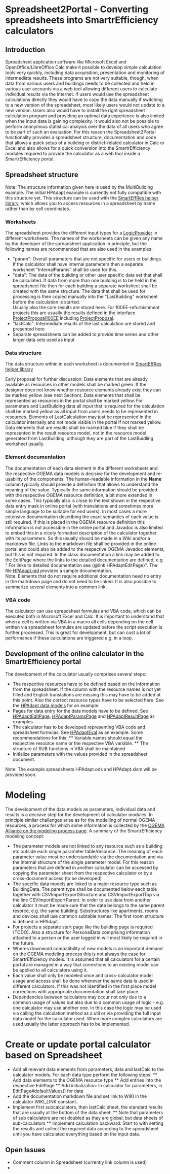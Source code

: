# Spreadsheet2Portal - Converting spreadsheets into SmartrEfficiency calculators

## Introduction
Spreadsheet application software like Microsoft Excel and OpenOffice/LibreOffice Calc make it possible to develop simple calculation tools very quickly, including data acquisition, presentation and monitoring of intermediate results. These programs are not very suitable, though, when data from various users and buildings needs to be collected and held in various user accounts via a web tool allowing different users to calculate individual results via the internet. If users would use the spreadsheet calculations directly they would have to copy the data manually if switching to a new version of the spreadsheet, most likely users would not update to a new version. Users also would have to install the right spreadsheet calculation program and providing an optimal data experience is also limited when the input data is gaining complexity. It would also not be possible to perform anonymous statistical analysis over the data of all users who agree to be part of such an evaluation. For this reason the Spreadsheet2Portal functionality provides a spreadsheet structure, documentation and code that allows a quick setup of a building or district-related calculator in Calc or Excel and also allows for a quick conversion into the SmartrEfficiency modules required to provide the calculator as a web tool inside a SmartrEfficiency portal.

## Spreadsheet structure
Note: The structure information given here is used by the MultiBuilding example. The initial HPAdapt example is currently not fully compatible with this structure yet. This structure can be used with the [SmartEffRes helper library](https://gitlab.com/jakobbbb/hpadapt-draftcalc/blob/master/lib/README.md), which allows you to access resources in a spreadsheet by name rather than by cell coordinates.

### Worksheets
The spreadsheet provides the different input types for a [LogicProvider](https://github.com/smartrplace/smartr-efficiency/blob/master/smartr-efficiency-util/src/main/java/org/smartrplace/smarteff/util/LogicProviderBase.java) in different worksheets. The names of the worksheets can be given any name by the developer of the spreadsheet application in principle, but the following names are recommended that are also used in the examples:
* "param": Overall parameters that are not specific for users or buildings. If the calculator shall have internal parameters then a separate worksheet "InternalParams" shall be used for this.
* "data": The data of the building or other user specific data set that shall be calculated. If data from more than one building is to be held in the spreadsheet file then for each building a separate worksheet shall be created with the same structure. The data that shall be used for processing is then copied manually into the "LastBuilding" worksheet before the calculation is started.<br>
Usually also the core results are stored here. For 100EE-refurbishment projects this are usually the results defined in the interface [ProjectProposal100EE](https://github.com/smartrplace/smartr-efficiency/blob/master/smartr-domain-extension-api/src/main/java/org/smartrplace/extensionservice/proposal/ProjectProposal100EE.java) including [ProjectProposal](https://github.com/smartrplace/smartr-efficiency/blob/master/smartr-domain-extension-api/src/main/java/org/smartrplace/extensionservice/proposal/ProjectProposal.java).
* "lastCalc": Intermediate results of the last calculation are stored and presented here
* Separate spreadsheets can be added to provide time series and other larger data sets used as input

### Data structure
The data structure within in each worksheet is documented in [SmartEffRes helper library](https://gitlab.com/jakobbbb/hpadapt-draftcalc/blob/master/lib/README.md#table-format)

Early proposal for further discussion: Data elements that are already available as resources in other models shall be marked green. If the designer does not
know whether resource elements already exist they can be marked yellow (see next Section). Data elements that shall be represented as resources in the portal shall be marked yellow. For parameters and LastBuilding data all input that is required for the calculation shall be marked yellow as all input from users needs
to be represented in resources. Elements of LastCalculation may just be represented in the calculator internally and not mode visible in the portal if not marked yellow. Data elements that are results shall be marked blue if they shall be represented in the result resource model, not in the resource model generated from LastBuilding, although they are part of the LastBuidling worksheet usually.<br>

### Element documentation
The documentation of each data element in the different worksheets and the respective OGEMA data models is decisive for the development and re-usability of the components. The human-readable information in the **Name** column typically should provide a definition that allows to understand the meaning of the value. Typically the same information should be provided with the respective OGEMA resource definition, a bit more extended in some cases. This typically also is close to the text shown in the respective data entry mask in online portal (with translations and sometimes more simple language to be suitable for end users). In most cases a more extensive documentation describing the exact semantics of each value is still required. If this is placed in the OGEMA resource definition this information is not accessible in the online portal and Javadoc is also limited to embed this in a nicely formatted description of the calculator together with its parameters. So this usually should be made in a Wiki and/or a markdown file. Links to the markdown file shall be provided in the online portal and could also be added to the respective OGEMA Javadoc elements, but this is not required. In the class documentation a link may be added to the EditPage where the links to the detailed documentation are defined, e.g. " For links to detailed documentation see {@link HPAdaptEditPage}". The file [HPAdapt.md](https://github.com/smartrplace/smartr-efficiency/blob/master/HPAdapt.md) provides a sample documentation.<br>
Note: Elements that do not require additional documentation need no entry in the markdown page and do not need to be linked. It is also possible to summarize several elements into a common link.

### VBA code
The calculator can use spreadsheet formulas and VBA code, which can be executed both in Microsoft Excel and Calc. It is important to understand that when a cell is written via VBA in a macro all cells depending on the cell written via spreadsheet formulas are updated before the script execution is further processed. This is great for development, but can cost a lot of performance if these calculations are triggered e.g. in a loop.

## Development of the online calculator in the SmartrEfficiency portal
The development of the calculator usually comprises several steps:
* The respective resources have to be defined based on the information from the spreadsheet. If the column with the resource names is not yet filled and English translations are missing this may have to be added at this point. Also the correct resource types have to be selected here. See the [HPAdapt data models](https://github.com/smartrplace/smartr-efficiency/tree/master/smartr-heating-server/src/main/java/extensionmodel/smarteff/hpadapt) for an example.
* Pages for data entry for the data models have to be defined. See [HPAdaptEditPage](https://github.com/smartrplace/smartr-efficiency/blob/master/smartr-heating-server/src/main/java/org/sp/calculator/hpadapt/HPAdaptEditPage.java), [HPAdaptParamsPage](https://github.com/smartrplace/smartr-efficiency/blob/master/smartr-heating-server/src/main/java/org/sp/calculator/hpadapt/HPAdaptParamsPage.java) and [HPAdaptResultPage](https://github.com/smartrplace/smartr-efficiency/blob/master/smartr-heating-server/src/main/java/org/sp/calculator/hpadapt/HPAdaptResultPage.java) as examples.
* The calculator has to be developed representing VBA code and spreadsheet formulas. See [HPAdaptEval](https://github.com/smartrplace/smartr-efficiency/blob/master/smartr-heating-server/src/main/java/org/sp/calculator/hpadapt/HPAdaptEval.java) as an example. Some recommendations for this:
** Variable names should equal the respective resource name or the respective VBA variable.
** The structure of SUB functions in VBA shall be maintained
* Initialize parameters with the values provided in the spreadsheet document.

Note: The example spreadsheets HPAdapt.ods and HPAdapt.xlsm will be provided soon.

# Modeling
The development of the data models as parameters, individual data and results is a decisive step for the development of calculator modules. In principle similar challenges arise as for the modelling of normal OGEMA resources, a process for which some information is collected by the [OGEMA Alliance on the modeling process page](https://community.ogema-source.net/xwiki/bin/view/OGEMA%20Alliance%20Pages/Model%20Extension%20Process/).
A summary of the SmartrEfficiency modeling concept:
* The parameter models are not linked to any resource such as a building etc outside each single parameter table/resource. The meaning of each parameter value must be understandable via the documentation and via the internal structure of the single parameter model. For this reason parameters that are defined in another calculator can be accessed by copying the parameter sheet from the respective calculator or by a cross-document access (to be developed)
* The specific data models are linked to a major resource type such as BuildingData. The parent type shall be documented below each table together with CSVImportExportStructure and CSVImportExportTop via the line CSVImportExportParent. In order to use data from another calculator it must be made sure that the data belongs to the same parent resorce, e.g. the same building. Substructures like apartments, rooms and devices shall use common subtable names. The first room structure is defined in HPAdapt.
* For projects a separate start page like the building page is required (TODO). Also a structure for PersonalData comprising information attached to a person or the user logged in will most likely be required in the future.
* Wheres downward compatibility of new models is an important demand on the OGEMA modeling process this is not always the case for SmartrEfficiency models. It is assumed that all calculators for a certain portal are managed in a way that corrections to an existing model can be applied to all calculators using it.
* Each value shall only be modeled once and cross-calculator model usage and access shall be done whenever the same data is used in different calculators. If this was not identified in the first place model corrections with appropriate documentation shall take place.
* Dependencies between calculators may occur not only due to a common usage of values but also due to a common usage of logic - e.g. one calculator may use another one. In this case the logic may be used via calling the calculation method as a util or via providing the full input data model for the calculator used. When more complex calculators are used usually the latter approach has to be implemented.
  
# Create or update portal calculator based on Spreadsheet
* Add all relevant data elements from parameters, data and lastCalc to the calculator models. For each data type perform the following steps:
** Add data elements to the OGEMA resource type
** Add entries into the respective EditPage
** Add initialization: In calculator for parameters, in EditPage#defaultValues() for data
* Add the documentation markdown file and set link to WIKI in the calculator WIKI_LINK constant.
* Implement first subcalculators, then lastCalc sheet, the standard results that are usually at the bottom of the data sheet:
** Note that parameters of sub calculators are not doubled as they are global, but data sheets of sub-calculators
** Implement calculation backward: Start to with setting the results and collect the required data according to the spreadsheet until you have calculated everything based on the input data.
  
## Open Issues
 * Comment column in Spreadsheet (currently link column is used)
 * 
